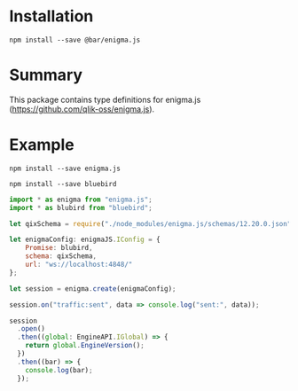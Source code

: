 # Installation

`npm install --save @bar/enigma.js`

# Summary
This package contains type definitions for enigma.js (https://github.com/qlik-oss/enigma.js).

# Example

`npm install --save enigma.js`

`npm install --save bluebird`

```js
import * as enigma from "enigma.js";
import * as blubird from "bluebird";

let qixSchema = require("./node_modules/enigma.js/schemas/12.20.0.json");

let enigmaConfig: enigmaJS.IConfig = {
    Promise: blubird,
    schema: qixSchema,    
    url: "ws://localhost:4848/"
};

let session = enigma.create(enigmaConfig);

session.on("traffic:sent", data => console.log("sent:", data));

session
  .open()
  .then((global: EngineAPI.IGlobal) => {
    return global.EngineVersion();
  })
  .then((bar) => {
    console.log(bar);
  });
```
